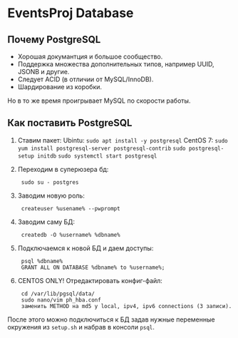 # EventsProj Database

## Почему PostgreSQL
* Хорошая докумантция и большое сообщество.
* Поддержка множества дополнительных типов, например UUID, JSONB и другие.
* Следует ACID (в отличии от MySQL/InnoDB).
* Шардирование из коробки.

Но в то же время проигрывает MySQL по скорости работы.

## Как поставить PostgreSQL 
1) Ставим пакет:
	Ubintu:
		```sudo apt install -y postgresql```
	CentOS 7:
		```sudo yum install postgresql-server postgresql-contrib```
		```sudo postgresql-setup initdb```
		```sudo systemctl start postgresql```

2) Переходим в суперюзера бд:

		sudo su - postgres

3) Заводим новую роль:

		createuser %usename% --pwprompt

4) Заводим саму БД:

		createdb -O %username% %dbname%

5) Подключаемся к новой БД и даем доступы:

		psql %dbname% 
		GRANT ALL ON DATABASE %dbname% to %username%;

6) CENTOS ONLY! Отредактировать конфиг-файл:

		cd /var/lib/pgsql/data/
		sudo nano/vim ph_hba.conf
		заменить METHOD на md5 у local, ipv4, ipv6 connections (3 записи).

После этого можно подключиться к БД задав нужные переменные окружения из `setup.sh` и набрав в консоли `psql`.

